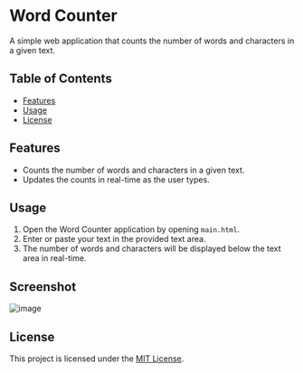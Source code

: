 # Word Counter

A simple web application that counts the number of words and characters in a given text.
## Table of Contents

- [Features](#features)
- [Usage](#usage)
- [License](#license)

## Features

- Counts the number of words and characters in a given text.
- Updates the counts in real-time as the user types.

## Usage

1. Open the Word Counter application by opening ``main.html``.
2. Enter or paste your text in the provided text area.
3. The number of words and characters will be displayed below the text area in real-time.

## Screenshot
![image](https://github.com/Aditya-Tiwary/Word-Counter/assets/83766476/3b9b90ad-50a2-4cf7-a7e4-7e7354084db9)

## License

This project is licensed under the [MIT License](LICENSE).
